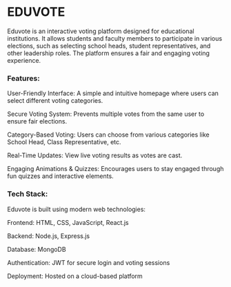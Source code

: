<h1>EDUVOTE</h1>

Eduvote is an interactive voting platform designed for educational institutions. It allows students and faculty members to participate in various elections, such as selecting school heads, student representatives, and other leadership roles. The platform ensures a fair and engaging voting experience.

<h3>Features:</h3>

User-Friendly Interface: A simple and intuitive homepage where users can select different voting categories.

Secure Voting System: Prevents multiple votes from the same user to ensure fair elections.

Category-Based Voting: Users can choose from various categories like School Head, Class Representative, etc.

Real-Time Updates: View live voting results as votes are cast.

Engaging Animations & Quizzes: Encourages users to stay engaged through fun quizzes and interactive elements.

<h3>Tech Stack:</h3>

Eduvote is built using modern web technologies:

Frontend: HTML, CSS, JavaScript, React.js

Backend: Node.js, Express.js

Database: MongoDB

Authentication: JWT for secure login and voting sessions

Deployment: Hosted on a cloud-based platform
